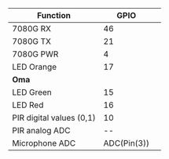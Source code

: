 | Function                 | GPIO |   |
|--------------------------|------|---|
| 7080G RX                 | 46   |   |
| 7080G TX                 | 21   |   |
| 7080G PWR                | 4    |   |
| LED Orange               | 17   |   |
| **Oma**                  |      |   |
| LED Green                | 15   |   |
| LED Red                  | 16   |   |
| PIR digital values (0,1) | 10    |   |
| PIR analog ADC           | --   |   |
| Microphone ADC           |   ADC(Pin(3))   |   |
